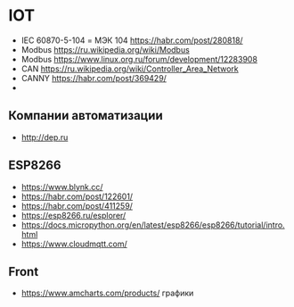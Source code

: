 # IOT
* IEC 60870-5-104 = МЭК 104 https://habr.com/post/280818/
* Modbus https://ru.wikipedia.org/wiki/Modbus
* Modbus https://www.linux.org.ru/forum/development/12283908
* CAN https://ru.wikipedia.org/wiki/Controller_Area_Network
* CANNY https://habr.com/post/369429/
* 
## Компании автоматизации
* http://dep.ru

## ESP8266
* https://www.blynk.cc/
* https://habr.com/post/122601/
* https://habr.com/post/411259/
* https://esp8266.ru/esplorer/
* https://docs.micropython.org/en/latest/esp8266/esp8266/tutorial/intro.html
* https://www.cloudmqtt.com/

## Front
* https://www.amcharts.com/products/ графики

